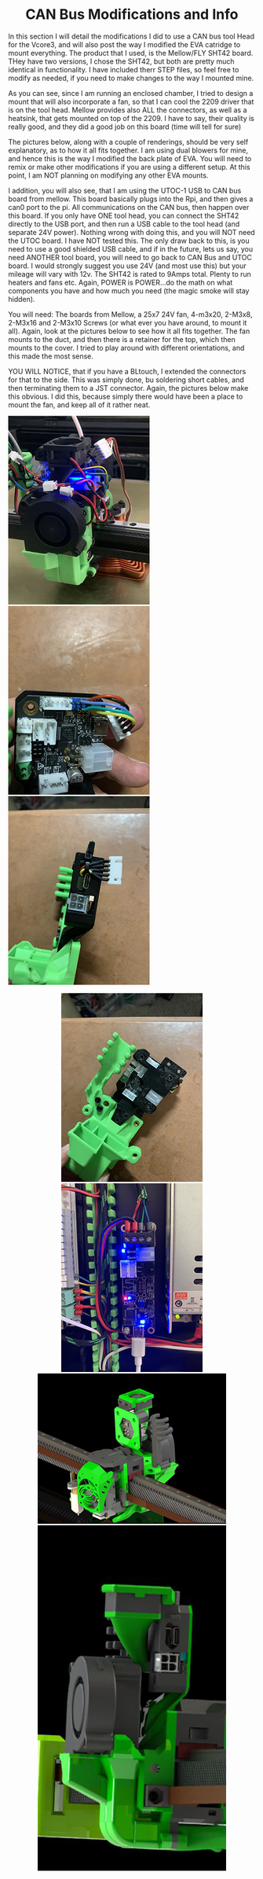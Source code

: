<h1 align="center">CAN Bus Modifications and Info</h1>

In this section I will detail the modifications I did to use a CAN bus tool Head for the Vcore3, and will also post the way I modified the EVA catridge to mount everything.  The product that I used, is the Mellow/FLY SHT42 board.  THey have two versions, I chose the SHT42, but both are pretty much identical in functionality.  I have included therr STEP files, so feel free to modify as needed, if you need to make changes to the way I mounted mine.

As you can see, since I am running an enclosed chamber, I tried to design a mount that will also incorporate a fan, so that I can cool the 2209 driver that is on the
tool head.  Mellow provides also ALL the connectors, as well as a heatsink, that gets mounted on top of the 2209.  I have to say, their quality is really good, and they 
did a good job on this board (time will tell for sure)

The pictures below, along with a couple of renderings, should be very self explanatory, as to how it all fits together.  I am using dual blowers for mine, and hence this is the way I modified the back plate of EVA.  You will need to remix or make other modifications if you are using a different setup.  At this point, I am NOT planning on modifying any other EVA mounts.

I addition, you will also see, that I am using the UTOC-1 USB to CAN bus board from mellow.  This board basically plugs into the Rpi, and then gives a can0 port to the pi.  All communications on the CAN bus, then happen over this board.  If you only have ONE tool head, you can connect the SHT42 directly to the USB port, and then run a USB cable to the tool head (and separate 24V power).  Nothing wrong with doing this, and you will NOT need the UTOC board.  I have NOT tested this.  The only draw back to this, is you need to use a good shielded USB cable, and if in the future, lets us say, you need ANOTHER tool board, you will need to go back to CAN Bus and UTOC board.  I would strongly suggest you use 24V (and most use this) but your mileage will vary with 12v.  The SHT42 is rated to 9Amps total.  Plenty to run heaters and fans etc.  Again, POWER is POWER...do the math on what components you have and how much you need (the magic smoke will stay hidden).

You will need: The boards from Mellow, a 25x7 24V fan, 4-m3x20, 2-M3x8, 2-M3x16 and 2-M3x10 Screws (or what ever you have around, to mount it all).  Again, look at the pictures below to see how it all fits together.  The fan mounts to the duct, and then there is a retainer for the top, which then mounts to the cover.  I tried to play around with different orientations, and this made the most sense.

YOU WILL NOTICE, that if you have a BLtouch, I extended the connectors for that to the side.  This was simply done, bu soldering short cables, and then terminating them to a JST connector.  Again, the pictures below make this obvious.  I did this, because simply there would have been a place to mount the fan, and keep all of it rather neat.

<p align="left">
<img src="https://github.com/cyborgcnc/CYBORGCNC__RRVC3MOD/blob/main/CAN_Bus/CANBUS-1.jpg">
<img src="https://github.com/cyborgcnc/CYBORGCNC__RRVC3MOD/blob/main/CAN_Bus/CANBUS-2.jpg">
<img src="https://github.com/cyborgcnc/CYBORGCNC__RRVC3MOD/blob/main/CAN_Bus/CANBUS-3.jpg">
</p>
<p align="center">
<img src="https://github.com/cyborgcnc/CYBORGCNC__RRVC3MOD/blob/main/CAN_Bus/CANBUS-4.jpg">
<img src="https://github.com/cyborgcnc/CYBORGCNC__RRVC3MOD/blob/main/CAN_Bus/CANBUS-8.jpg">
<img src="https://github.com/cyborgcnc/CYBORGCNC__RRVC3MOD/blob/main/CAN_Bus/Render.new.1.jpg">
<img src="https://github.com/cyborgcnc/CYBORGCNC__RRVC3MOD/blob/main/CAN_Bus/Render.new.3.jpg">
</p>
